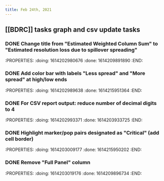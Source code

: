 ```yaml
---
title: Feb 24th, 2021
---
```


## [[BDRC]] tasks graph and csv update tasks
### DONE Change title from "Estimated Weighted Column Sum" to "Estimated resolution loss due to spillover spreading"
:PROPERTIES:
:doing: 1614202980676
:done: 1614209891890
:END:
### DONE Add color bar with labels "Less spread" and "More spread" at high/low ends
:PROPERTIES:
:doing: 1614202989638
:done: 1614215951364
:END:
### DONE For CSV report output: reduce number of decimal digits to 4
:PROPERTIES:
:doing: 1614202993371
:done: 1614203933725
:END:
### DONE Highlight marker/pop pairs designated as "Critical" (add cell border)
:PROPERTIES:
:doing: 1614203009177
:done: 1614215950202
:END:
### DONE Remove "Full Panel" column
:PROPERTIES:
:doing: 1614203019176
:done: 1614209896734
:END:
